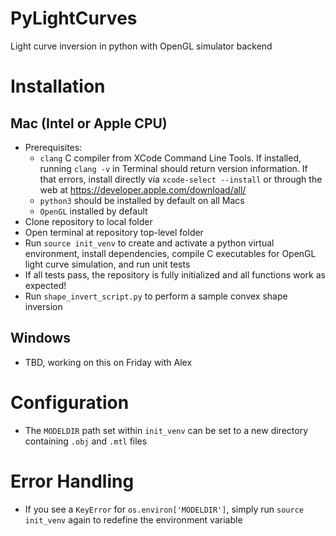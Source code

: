 # PyLightCurves
 Light curve inversion in python with OpenGL simulator backend

# Installation

## Mac (Intel or Apple CPU)
- Prerequisites: 
    - `clang` C compiler from XCode Command Line Tools. If installed, running `clang -v` in Terminal should return version information. If that errors, install directly via `xcode-select --install` or through the web at https://developer.apple.com/download/all/
    - `python3` should be installed by default on all Macs
    - `OpenGL` installed by default
- Clone repository to local folder
- Open terminal at repository top-level folder
- Run `source init_venv` to create and activate a python virtual environment, install dependencies, compile C executables for OpenGL light curve simulation, and run unit tests
- If all tests pass, the repository is fully initialized and all functions work as expected!
- Run `shape_invert_script.py` to perform a sample convex shape inversion

## Windows
- TBD, working on this on Friday with Alex

# Configuration
- The `MODELDIR` path set within `init_venv` can be set to a new directory containing `.obj` and `.mtl` files

# Error Handling
- If you see a `KeyError` for `os.environ['MODELDIR']`, simply run `source init_venv` again to redefine the environment variable